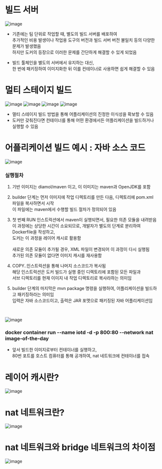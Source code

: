 # 빌드 서버
![image](https://github.com/user-attachments/assets/329c8c3b-f6f7-4db1-80ba-d7cd79ca085b)

- 기존에는 팀 단위로 작업할 때, 별도의 빌드 서버를 배포하여 <br>
  추가적인 비용 발생이나 작업용 도구의 버전과 빌드 서버 버전 불일치 등의 다양한 문제가 발생했음 <br>
  하지만 도커의 등장으로 이러한 문제를 간단하게 해결할 수 있게 되었음

- 빌드 툴체인을 별도의 서버에서 유지하는 대신, <br>
  한 번에 패키징하여 이미지화한 뒤 이를 컨테이너로 사용하면 쉽게 해결할 수 있음

# 멀티 스테이지 빌드
![image](https://github.com/user-attachments/assets/c8b9526a-c525-4290-9bea-5c992cf56b33)
![image](https://github.com/user-attachments/assets/a0623be5-9f63-41db-b925-e515d58399fe)
![image](https://github.com/user-attachments/assets/23a2263e-8cba-4260-91b3-958a2c1358ef)
![image](https://github.com/user-attachments/assets/dae36971-aab2-42e5-a60a-811a81cd8959)

- 멀티 스테이지 빌드 방법을 통해 어플리케이션의 진정한 이식성을 확보할 수 있음
- 도커만 갖춰진다면 컨테이너를 통해 어떤 환경에서든 어플리케이션을 빌드하거나 실행할 수 있음

# 어플리케이션 빌드 예시 : 자바 소스 코드
![image](https://github.com/user-attachments/assets/6ff07902-a66f-4e79-b928-dd02006d908b)

### 실행절차
1. 기반 이미지는 diamol/maven 이고, 이 이미지는 maven과 OpenJDK를 포함<br>

2. builder 단계는 먼저 이미지에 작업 디렉토리를 만든 다음, 디렉토리에 pom.xml 파일을 복사하면서 시작 <br>
   이 파일에는 maven에서 수행할 빌드 절차가 정의되어 있음
   
3. 첫 번째 RUN 인스트럭션에서 maven이 실행되면서, 필요한 의존 모듈을 내려받음 <br>
   이 과정에는 상당한 시간이 소요되므로, 개발자가 별도의 단계로 분리하여 Dockerfile을 작성하고, <br>
   도커는 이 과정을 레이어 캐시로 활용함 <br><br>
   새로운 의존 모듈이 추가될 경우, XML 파일이 변경되어 이 과정이 다시 실행됨 <br>
   추가된 의존 모듈이 없다면 이미지 캐시를 재사용함

4. COPY..인스트럭션을 통해 나머지 소스코드가 복사됨 <br>
   해당 인스트럭션은 도커 빌드가 실행 중인 디렉토리에 포함된 모든 파일과 <br>
   서브 디렉토리를 현재 이미지 내 작업 디렉토리로 복사라하는 의미임

5. builder 단계의 마지막은 mvn package 명령을 실행하여, 어플리케이션을 빌드하고 패키징하라는 의미임 <br>
   입력은 자바 소스코드이고, 출력은 JAR 포맷으로 패키징된 자바 어플리케이션임
<br>

![image](https://github.com/user-attachments/assets/a7fc4561-388d-4120-b5a9-19c6af5c7690)

### docker container run --name iotd -d -p 800:80 --network nat image-of-the-day
- 앞서 빌드한 이미지로부터 컨테이너를 실행하고, <br>
  80번 포트를 호스트 컴퓨터를 통해 공개하여, nat 네트워크에 컨테이너를 접속


# 레이어 캐시란?
![image](https://github.com/user-attachments/assets/9463abd0-1e01-443a-a1cf-d9fb5bcfd46a)

# nat 네트워크란?
![image](https://github.com/user-attachments/assets/d4135c9e-8da8-4993-a3fb-ec90b5b60c1f)

# nat 네트워크와 bridge 네트워크의 차이점
![image](https://github.com/user-attachments/assets/6aaa22b5-15fa-43bc-bda0-8d9ac96ad6b4)

